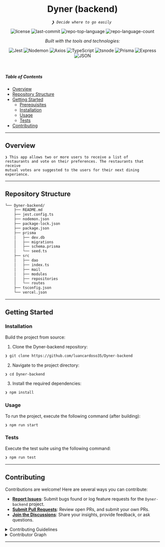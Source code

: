 <p align="center">
    <h1 align="center">Dyner (backend)</h1>
</p>
<p align="center">
    <em><code>❯ Decide where to go easily </code></em>
</p>
<p align="center">
	<img src="https://img.shields.io/github/license/luancardoso35/Dyner-backend?style=flat&logo=opensourceinitiative&logoColor=white&color=0080ff" alt="license">
	<img src="https://img.shields.io/github/last-commit/luancardoso35/Dyner-backend?style=flat&logo=git&logoColor=white&color=0080ff" alt="last-commit">
	<img src="https://img.shields.io/github/languages/top/luancardoso35/Dyner-backend?style=flat&color=0080ff" alt="repo-top-language">
	<img src="https://img.shields.io/github/languages/count/luancardoso35/Dyner-backend?style=flat&color=0080ff" alt="repo-language-count">
</p>
<p align="center">
		<em>Built with the tools and technologies:</em>
</p>
<p align="center">
	<img src="https://img.shields.io/badge/Jest-C21325.svg?style=flat&logo=Jest&logoColor=white" alt="Jest">
	<img src="https://img.shields.io/badge/Nodemon-76D04B.svg?style=flat&logo=Nodemon&logoColor=white" alt="Nodemon">
	<img src="https://img.shields.io/badge/Axios-5A29E4.svg?style=flat&logo=Axios&logoColor=white" alt="Axios">
	<img src="https://img.shields.io/badge/TypeScript-3178C6.svg?style=flat&logo=TypeScript&logoColor=white" alt="TypeScript">
	<img src="https://img.shields.io/badge/tsnode-3178C6.svg?style=flat&logo=ts-node&logoColor=white" alt="tsnode">
	<img src="https://img.shields.io/badge/Prisma-2D3748.svg?style=flat&logo=Prisma&logoColor=white" alt="Prisma">
	<img src="https://img.shields.io/badge/Express-000000.svg?style=flat&logo=Express&logoColor=white" alt="Express">
	<img src="https://img.shields.io/badge/JSON-000000.svg?style=flat&logo=JSON&logoColor=white" alt="JSON">
</p>

<br>

#####  Table of Contents

- [ Overview](#-overview)
- [ Repository Structure](#-repository-structure)
- [ Getting Started](#-getting-started)
    - [ Prerequisites](#-prerequisites)
    - [ Installation](#-installation)
    - [ Usage](#-usage)
    - [ Tests](#-tests)
- [ Contributing](#-contributing)

---

##  Overview

<code>❯ This app allows two or more users to receive a list of restaurants and vote on their preferences. The restaurants that receive mutual votes are suggested to the users for their next dining experience.</code>

---

##  Repository Structure

```sh
└── Dyner-backend/
    ├── README.md
    ├── jest.config.ts
    ├── nodemon.json
    ├── package-lock.json
    ├── package.json
    ├── prisma
    │   ├── dev.db
    │   ├── migrations
    │   ├── schema.prisma
    │   └── seed.ts
    ├── src
    │   ├── dao
    │   ├── index.ts
    │   ├── mail
    │   ├── modules
    │   ├── repositories
    │   └── routes
    ├── tsconfig.json
    └── vercel.json
```
---

##  Getting Started

###  Installation

Build the project from source:

1. Clone the Dyner-backend repository:
```sh
❯ git clone https://github.com/luancardoso35/Dyner-backend
```

2. Navigate to the project directory:
```sh
❯ cd Dyner-backend
```

3. Install the required dependencies:
```sh
❯ npm install
```

###  Usage

To run the project, execute the following command (after building):

```sh
❯ npm run start
```

###  Tests

Execute the test suite using the following command:

```sh
❯ npm run test
```

---

##  Contributing

Contributions are welcome! Here are several ways you can contribute:

- **[Report Issues](https://github.com/luancardoso35/Dyner-backend/issues)**: Submit bugs found or log feature requests for the `Dyner-backend` project.
- **[Submit Pull Requests](https://github.com/luancardoso35/Dyner-backend/blob/main/CONTRIBUTING.md)**: Review open PRs, and submit your own PRs.
- **[Join the Discussions](https://github.com/luancardoso35/Dyner-backend/discussions)**: Share your insights, provide feedback, or ask questions.

<details closed>
<summary>Contributing Guidelines</summary>

1. **Fork the Repository**: Start by forking the project repository to your github account.
2. **Clone Locally**: Clone the forked repository to your local machine using a git client.
   ```sh
   git clone https://github.com/luancardoso35/Dyner-backend
   ```
3. **Create a New Branch**: Always work on a new branch, giving it a descriptive name.
   ```sh
   git checkout -b new-feature-x
   ```
4. **Make Your Changes**: Develop and test your changes locally.
5. **Commit Your Changes**: Commit with a clear message describing your updates.
   ```sh
   git commit -m 'Implemented new feature x.'
   ```
6. **Push to github**: Push the changes to your forked repository.
   ```sh
   git push origin new-feature-x
   ```
7. **Submit a Pull Request**: Create a PR against the original project repository. Clearly describe the changes and their motivations.
8. **Review**: Once your PR is reviewed and approved, it will be merged into the main branch. Congratulations on your contribution!
</details>

<details closed>
<summary>Contributor Graph</summary>
<br>
<p align="left">
   <a href="https://github.com{/luancardoso35/Dyner-backend/}graphs/contributors">
      <img src="https://contrib.rocks/image?repo=luancardoso35/Dyner-backend">
   </a>
</p>
</details>

---
